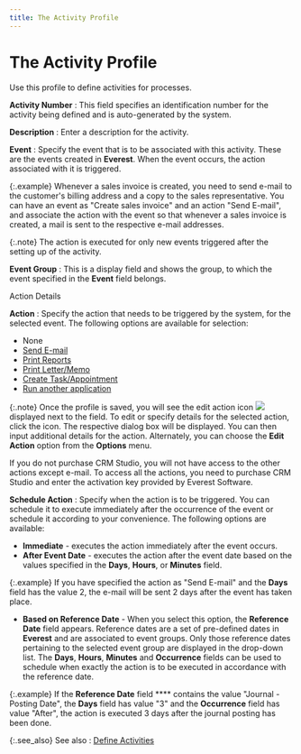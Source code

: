 ```yaml
---
title: The Activity Profile
---
```


# The Activity Profile


Use this profile to define activities for processes.


**Activity Number**
: This field specifies an identification number for  the activity being defined and is auto-generated by the system.


**Description**
: Enter a description for the activity.


**Event**
: Specify the event that is to be associated with  this activity. These are the events created in **Everest**.  When the event occurs, the action associated with it is triggered.


{:.example}
Whenever a sales invoice is created, you need  to send e-mail to the customer's billing address and a copy to the sales  representative. You can have an event as "Create sales invoice"  and an action "Send E-mail", and associate the action with the  event so that whenever a sales invoice is created, a mail is sent to the  respective e-mail addresses.


{:.note}
The action is executed for only new events  triggered after the setting up of the activity.


**Event Group**
: This is a display field and shows the group, to  which the event specified in the **Event**  field belongs.


Action Details


**Action**
: Specify the action that needs to be triggered by  the system, for the selected event. The following options are available  for selection:

- None
- [Send  E-mail]({{site.crm_baseurl}}/misc/send_e_mail.html)
- [Print  Reports]({{site.crm_baseurl}}/misc/print_reports.html)
- [Print  Letter/Memo]({{site.crm_baseurl}}/misc/print_letter_memo.html)
- [Create  Task/Appointment]({{site.crm_baseurl}}/misc/create_task_appointment.html)
- [Run  another application]({{site.crm_baseurl}}/misc/run_another_application.html)



{:.note}
Once the profile is saved, you will see the  edit action icon ![]({{site.crm_baseurl}}/img/crm_lookup_icon.gif) displayed next to the field. To edit  or specify details for the selected action, click the icon. The respective  dialog box will be displayed. You can then input additional details for  the action. Alternately, you can choose the **Edit 
 Action** option from the **Options**  menu.


If you do not purchase CRM Studio, you will  not have access to the other actions except e-mail. To access all the  actions, you need to purchase CRM Studio and enter the activation key  provided by Everest Software.


**[]()Schedule Action**
: Specify when the action is to be triggered. You  can schedule it to execute immediately after the occurrence of the event  or schedule it according to your convenience. The following options are  available:

- **Immediate**  - executes the action immediately after the event occurs.
- **After 
 Event Date** - executes the action after the event date based on  the values specified in the **Days**,  **Hours**, or **Minutes**  field.



{:.example}
If you have specified the action as "Send  E-mail" and the **Days** field  has the value 2, the e-mail will be sent 2 days after the event has taken  place.

- **Based 
 on Reference Date** - When you select this option, the **Reference 
 Date** field appears. Reference dates are a set of pre-defined dates  in **Everest** and are associated  to event groups. Only those reference dates pertaining to the selected  event group are displayed in the drop-down list. The **Days**,  **Hours**, **Minutes**  and **Occurrence** fields can be used  to schedule when exactly the action is to be executed in accordance with  the reference date.



{:.example}
If the **Reference 
 Date** field **** contains the  value "Journal - Posting Date", the **Days** field has value "3" and the **Occurrence** field has value "After", the action is executed 3 days  after the journal posting has been done.


{:.see_also}
See also
: [Define Activities]({{site.crm_baseurl}}/standard-crm/bam/activity/define_activities.html)
